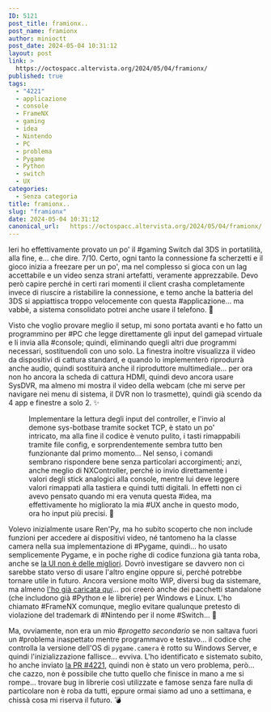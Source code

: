 ```yaml
---
ID: 5121
post_title: framionx..
post_name: framionx
author: minioctt
post_date: 2024-05-04 10:31:12
layout: post
link: >
  https://octospacc.altervista.org/2024/05/04/framionx/
published: true
tags:
  - "4221"
  - applicazione
  - console
  - FrameNX
  - gaming
  - idea
  - Nintendo
  - PC
  - problema
  - Pygame
  - Python
  - switch
  - UX
categories:
  - Senza categoria
title: framionx..
slug: "framionx"
date: 2024-05-04 10:31:12
canonical_url:   https://octospacc.altervista.org/2024/05/04/framionx/
---
```

<!-- wp:paragraph -->
<p markdown="1">Ieri ho effettivamente provato un po' il #gaming Switch dal 3DS in portatilità, alla fine, e... che dire. 7/10. Certo, ogni tanto la connessione fa scherzetti e il gioco inizia a freezare per un po', ma nel complesso si gioca con un lag accettabile e un video senza strani artefatti, veramente apprezzabile. Devo però capire perché in certi rari momenti il client crasha completamente invece di riuscire a ristabilire la connessione, e temo anche la batteria del 3DS si appiattisca troppo velocemente con questa #applicazione... ma vabbè, a sistema consolidato potrei anche usare il telefono. 🐚</p>
<!-- /wp:paragraph -->

<!-- wp:paragraph -->
<p markdown="1">Visto che voglio provare meglio il setup, mi sono portata avanti e ho fatto un programmino per #PC che legge direttamente gli input del gamepad virtuale e li invia alla #console; quindi, eliminando quegli altri due programmi necessari, sostituendoli con uno solo. La finestra inoltre visualizza il video da dispositivi di cattura standard, e quando lo implementerò riprodurrà anche audio, quindi sostituirà anche il riproduttore multimediale... per ora non ho ancora la scheda di cattura HDMI, quindi devo ancora usare SysDVR, ma almeno mi mostra il video della webcam (che mi serve per navigare nei menu di sistema, il DVR non lo trasmette), quindi già scendo da 4 app e finestre a solo 2. ✨️</p>
<!-- /wp:paragraph -->

<!-- wp:paragraph -->
<p markdown="1"></p>
<!-- /wp:paragraph -->

<!-- wp:image {"id":5123,"sizeSlug":"full","linkDestination":"none"} -->
<figure class="wp-block-image size-full"><img src="https://octospacc.github.io/microblog-mirror/assets/uploads/2024/05/image-1.png" alt="" class="wp-image-5123"/><figcaption class="wp-element-caption">Implementare la lettura degli input del controller, e l'invio al demone sys-botbase tramite socket TCP, è stato un po' intricato, ma alla fine il codice è venuto pulito, i tasti rimappabili tramite file config, e sorprendentemente sembra tutto ben funzionante dal primo momento... Nel senso, i comandi sembrano rispondere bene senza particolari accorgimenti; anzi, anche meglio di NXController, perché io invio direttamente i valori degli stick analogici alla console, mentre lui deve leggere valori rimappati alla tastiera e quindi tutti digitali. In effetti non ci avevo pensato quando mi era venuta questa #idea, ma effettivamente ho migliorato la mia #UX anche in questo modo, ora ho input più precisi. 🤏️</figcaption></figure>
<!-- /wp:image -->

<!-- wp:paragraph -->
<p markdown="1"></p>
<!-- /wp:paragraph -->

<!-- wp:paragraph -->
<p markdown="1">Volevo inizialmente usare Ren'Py, ma ho subito scoperto che non include funzioni per accedere ai dispositivi video, né tantomeno ha la classe camera nella sua implementazione di #Pygame, quindi... ho usato semplicemente Pygame, e in poche righe di codice funziona già tanta roba, anche se <a href="https://matrix.to/#/!vwmDGYVJvlMFABfAUc:matrix.org/$RzQZO8xoMpQxRmLIotMNkNxjHt8wV8M0df3OL3qNMJ0">la UI non è delle migliori</a>. Dovrò investigare se davvero non ci sarebbe stato verso di usare l'altro engine oppure si, perché potrebbe tornare utile in futuro. Ancora versione molto WIP, diversi bug da sistemare, ma almeno <a href="https://octt.itch.io/framenx/download/hgHR3A_n5O9zy9cupbCjL7ZPb4xNQi2z979oWxC2">l'ho già caricata <em>qui</em></a>... poi creerò anche dei pacchetti standalone (che includono già #Python e le librerie) per Windows e Linux. L'ho chiamato #FrameNX comunque, meglio evitare qualunque pretesto di violazione del trademark di #Nintendo per il nome #Switch... 🚨️</p>
<!-- /wp:paragraph -->

<!-- wp:paragraph -->
<p markdown="1">Ma, ovviamente, non era un mio <em>#progetto secondario</em> se non saltava fuori un #problema inaspettato mentre programmavo e testavo... il codice che controlla la versione dell'OS di <code>pygame.camera</code> è rotto su Windows Server, e quindi l'inizializzazione fallisce... evviva. L'ho identificato e sistemato subito, ho anche inviato <a href="https://github.com/pygame/pygame/pull/4221">la PR #4221</a>, quindi non è stato un vero problema, però... che cazzo, non è possibile che tutto quello che finisce in mano a me si rompe... trovare bug in librerie così utilizzate e famose senza fare nulla di particolare non è roba da tutti, eppure ormai siamo ad uno a settimana, e chissà cosa mi riserva il futuro. 💣️</p>
<!-- /wp:paragraph -->